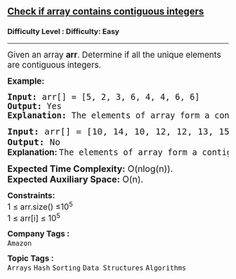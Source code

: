 <h2><a href="https://www.geeksforgeeks.org/problems/check-if-array-contains-contiguous-integers-with-duplicates-allowed2046/1?page=2&company=Amazon&status=unsolved,attempted&sortBy=accuracy">Check if array contains contiguous integers</a></h2><h3>Difficulty Level : Difficulty: Easy</h3><hr><div class="problems_problem_content__Xm_eO"><p><span style="font-size: 14pt;">Given an array <strong>arr</strong>. Determine if all the unique elements are contiguous integers.</span></p>
<p><span style="font-size: 14pt;"><strong>Example:</strong></span></p>
<pre><span style="font-size: 14pt;"><strong>Input:</strong> arr[] = [5, 2, 3, 6, 4, 4, 6, 6]
<strong>Output:</strong> Yes
<strong>Explanation: </strong>The elements of array form a contiguous set of integers which is [2, 3, 4, 5, 6] so the output is "Yes".
</span></pre>
<pre><span style="font-size: 20px;"><strong>Input:</strong> arr[] = [10, 14, 10, 12, 12, 13, 15] <strong>
Output:</strong> No<br></span><strong style="font-size: 14pt; font-family: -apple-system, BlinkMacSystemFont, 'Segoe UI', Roboto, Oxygen, Ubuntu, Cantarell, 'Open Sans', 'Helvetica Neue', sans-serif;">Explanation: </strong><span style="font-size: 14pt;">The elements of array form a contiguous set of integers which is [10, 12, 13, 14, 15] so the output is "No".</span></pre>
<p><span style="font-size: 20px;"><strong>Expected Time Complexity:</strong> O(nlog(n)).<br><strong>Expected Auxiliary Space:</strong> O(n).</span></p>
<p><span style="font-size: 18px;"><strong>Constraints:</strong><br>1 ≤ arr.size() ≤10<sup>5</sup><br>1 ≤ arr[i] ≤ 10<sup>5</sup></span></p></div><p><span style=font-size:18px><strong>Company Tags : </strong><br><code>Amazon</code>&nbsp;<br><p><span style=font-size:18px><strong>Topic Tags : </strong><br><code>Arrays</code>&nbsp;<code>Hash</code>&nbsp;<code>Sorting</code>&nbsp;<code>Data Structures</code>&nbsp;<code>Algorithms</code>&nbsp;
